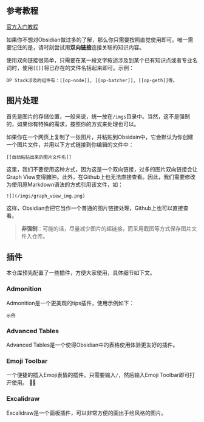 ## 参考教程
[官方入门教程](https://publish.obsidian.md/help-zh/%E7%94%B1%E6%AD%A4%E5%BC%80%E5%A7%8B)


如果你不想对Obsidian做过多的了解，那么你只需要按照直觉使用即可。唯一需要记住的是，请时刻尝试用**双向链接**连接关联的知识内容。

使用双向链接很简单，只需要在某一段文字叙述涉及到某个已有知识点或者专业名词时，使用`[[]]`将已存在的文件名括起来即可。示例：
```
OP Stack涉及的组件有：[[op-node]], [[op-batcher]], [[op-geth]]等。
```

## 图片处理
首先是图片的存储位置，一般来说，统一放在`/imgs`目录中。当然，这不是强制的，如果你有特殊的需求，按照你的方式来处理也可以。

如果你在一个网页上复制了一张图片，并粘贴到Obsidain中，它会默认为你创建一个图片文件，并用以下方式链接到你编辑的文件中：
```
[[自动粘贴出来的图片文件名]]
```
这里，我们不要使用这种方式，因为这是一个双向链接，过多的图片双向链接会让Graph View变得臃肿。此外，在Github上也无法直接查看。因此，我们需要修改为使用原Markdown语法的方式引用该文件，如：
```
![](/imgs/graph_view_img.png)
```
这样，Obsidian会把它当作一个普通的图片链接处理，Github上也可以直接查看。

> **非强制**：可能的话，尽量减少图片的超链接，而采用截图等方式保存图片文件入仓库。

## 插件
本仓库预先配置了一些插件，方便大家使用，具体细节如下文。
### Admonition
Admonition是一个更美观的tips插件，使用示例如下：
```ad-tip
示例
```


### Advanced Tables
Advanced Tables是一个使得Obsidian中的表格使用体验更友好的插件。

### Emoji Toolbar
一个便捷的插入Emoji表情的插件。只需要输入`/`，然后输入Emoji Toolbar即可打开使用。
👨‍🏫


### Excalidraw
Excalidraw是一个画板插件，可以非常方便的画出手绘风格的图片。
